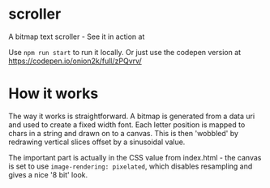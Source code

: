 # scroller
A bitmap text scroller - See it in action at

Use `npm run start` to run it locally. Or just use the codepen version at https://codepen.io/onion2k/full/zPQvrv/

# How it works

The way it works is straightforward. A bitmap is generated from a data uri and used to create a fixed width font. Each letter position is mapped to chars in a string and drawn on to a canvas. This is then 'wobbled' by redrawing vertical slices offset by a sinusoidal value.

The important part is actually in the CSS value from index.html -  the canvas is set to use `image-rendering: pixelated`, which disables resampling and gives a nice '8 bit' look.
